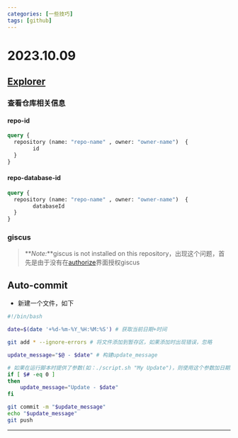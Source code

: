 ```yaml
---
categories: [一些技巧]
tags: [github]
---
```

# 2023.10.09

## [Explorer](https://docs.github.com/en/graphql/overview/explorer)

### 查看仓库相关信息
#### repo-id
```GraphQL 
query {
  repository (name: "repo-name" , owner: "owner-name")  {
        id
  }
}
```
#### repo-database-id
```GraphQL 
query {
  repository (name: "repo-name" , owner: "owner-name")  {
        databaseId
  }
}
```
### giscus
> **_Note:_**giscus is not installed on this repository，出现这个问题，首先是由于没有在[authorize](https://github.com/apps/giscus)界面授权giscus

## Auto-commit
- 新建一个文件，如下
```bash
#!/bin/bash

date=$(date '+%d-%m-%Y_%H:%M:%S') # 获取当前日期+时间

git add * --ignore-errors # 将文件添加到暂存区，如果添加时出现错误，忽略

update_message="$@ - $date" # 构建update_message

# 如果在运行脚本时提供了参数(如：./script.sh "My Update")，则使用这个参数加日期来构建这个消息，如果没有则使用“Update-$date”
if [ $# -eq 0 ]
then
    update_message="Update - $date"
fi

git commit -m "$update_message"
echo "$update_message"
git push
```
***